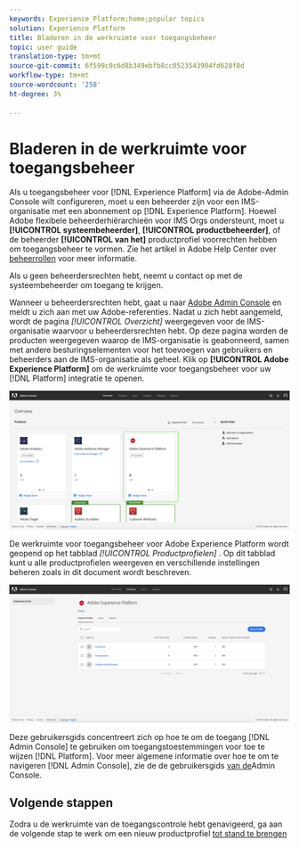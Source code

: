 ```yaml
---
keywords: Experience Platform;home;popular topics
solution: Experience Platform
title: Bladeren in de werkruimte voor toegangsbeheer
topic: user guide
translation-type: tm+mt
source-git-commit: 6f599c0c6d8b349ebfb8cc0523543904fd628f8d
workflow-type: tm+mt
source-wordcount: '258'
ht-degree: 3%

---
```



# Bladeren in de werkruimte voor toegangsbeheer

Als u toegangsbeheer voor [!DNL Experience Platform] via de Adobe-Admin Console wilt configureren, moet u een beheerder zijn voor een IMS-organisatie met een abonnement op [!DNL Experience Platform]. Hoewel Adobe flexibele beheerderhiërarchieën voor IMS Orgs ondersteunt, moet u **[!UICONTROL systeembeheerder]**, **[!UICONTROL productbeheerder]**, of de beheerder **[!UICONTROL van het]** productprofiel voorrechten hebben om toegangsbeheer te vormen. Zie het artikel in Adobe Help Center over [beheerrollen](https://helpx.adobe.com/enterprise/using/admin-roles.html) voor meer informatie.

Als u geen beheerdersrechten hebt, neemt u contact op met de systeembeheerder om toegang te krijgen.

Wanneer u beheerdersrechten hebt, gaat u naar [Adobe Admin Console](https://adminconsole.adobe.com) en meldt u zich aan met uw Adobe-referenties. Nadat u zich hebt aangemeld, wordt de pagina *[!UICONTROL Overzicht]* weergegeven voor de IMS-organisatie waarvoor u beheerdersrechten hebt. Op deze pagina worden de producten weergegeven waarop de IMS-organisatie is geabonneerd, samen met andere besturingselementen voor het toevoegen van gebruikers en beheerders aan de IMS-organisatie als geheel. Klik op **[!UICONTROL Adobe Experience Platform]** om de werkruimte voor toegangsbeheer voor uw [!DNL Platform] integratie te openen.

![overzichtspagina](../images/overview-page.png)

De werkruimte voor toegangsbeheer voor Adobe Experience Platform wordt geopend op het tabblad *[!UICONTROL Productprofielen]* . Op dit tabblad kunt u alle productprofielen weergeven en verschillende instellingen beheren zoals in dit document wordt beschreven.

![platformtoegangsbeheer](../images/platform-access-control.png)

Deze gebruikersgids concentreert zich op hoe te om de toegang [!DNL Admin Console] te gebruiken om toegangstoestemmingen voor toe te wijzen [!DNL Platform]. Voor meer algemene informatie over hoe te om te navigeren [!DNL Admin Console], zie de de gebruikersgids [van de](https://helpx.adobe.com/nl/enterprise/using/admin-console.html)Admin Console.

## Volgende stappen

Zodra u de werkruimte van de toegangscontrole hebt genavigeerd, ga aan de volgende stap te werk om een nieuw productprofiel [tot stand te brengen](create-profile.md)